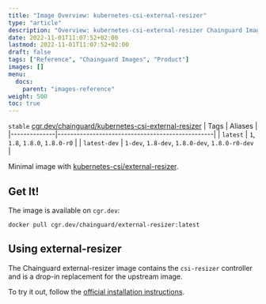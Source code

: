 ```yaml
---
title: "Image Overview: kubernetes-csi-external-resizer"
type: "article"
description: "Overview: kubernetes-csi-external-resizer Chainguard Images"
date: 2022-11-01T11:07:52+02:00
lastmod: 2022-11-01T11:07:52+02:00
draft: false
tags: ["Reference", "Chainguard Images", "Product"]
images: []
menu:
  docs:
    parent: "images-reference"
weight: 500
toc: true
---
```


`stable` [cgr.dev/chainguard/kubernetes-csi-external-resizer](https://github.com/chainguard-images/images/tree/main/images/kubernetes-csi-external-resizer)
| Tags         | Aliases                                         |
|--------------|-------------------------------------------------|
| `latest`     | `1`, `1.8`, `1.8.0`, `1.8.0-r0`                 |
| `latest-dev` | `1-dev`, `1.8-dev`, `1.8.0-dev`, `1.8.0-r0-dev` |



Minimal image with [kubernetes-csi/external-resizer](https://github.com/kubernetes-csi/external-resizer).

## Get It!

The image is available on `cgr.dev`:

```
docker pull cgr.dev/chainguard/external-resizer:latest
```

## Using external-resizer

The Chainguard external-resizer image contains the `csi-resizer` controller and is a drop-in replacement for the upstream image.

To try it out, follow the [official installation
instructions](https://github.com/kubernetes-csi/external-resizer/blob/master/README.md#usage).

